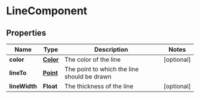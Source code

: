 
# LineComponent

## Properties
Name | Type | Description | Notes
------------ | ------------- | ------------- | -------------
**color** | [**Color**](Color.md) | The color of the line |  [optional]
**lineTo** | [**Point**](Point.md) | The point to which the line should be drawn | 
**lineWidth** | **Float** | The thickness of the line |  [optional]




